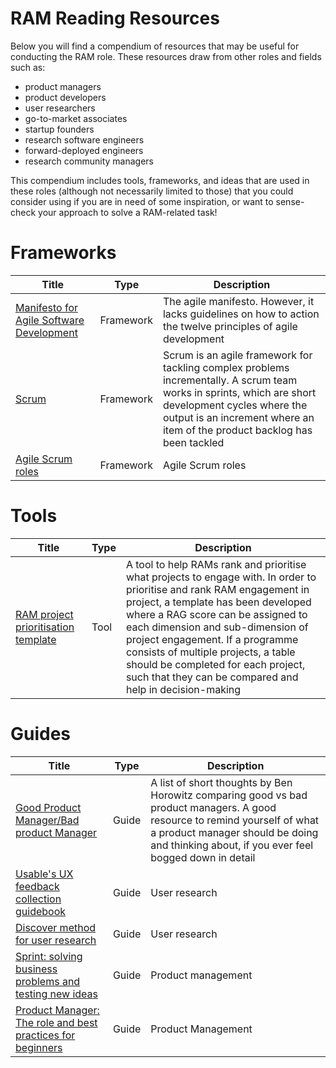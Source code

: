 # RAM Reading Resources
Below you will find a compendium of resources that may be useful for conducting the RAM role. These resources draw from other roles and fields such as: 
- product managers
- product developers
- user researchers
- go-to-market associates
- startup founders
- research software engineers
- forward-deployed engineers
- research community managers

This compendium includes tools, frameworks, and ideas that are used in these roles (although not necessarily limited to those) 
that you could consider using if you are in need of some inspiration, or want to sense-check your approach to solve a RAM-related task!

# Frameworks
|Title|Type|Description|
|-----|----|-----------|
|[Manifesto for Agile Software Development](https://agilemanifesto.org/)| Framework|The agile manifesto. However, it lacks guidelines on how to action the twelve principles of agile development |
|[Scrum](https://scrumguides.org/docs/scrumguide/v2020/2020-Scrum-Guide-US.pdf#zoom=100)|Framework|Scrum is an agile framework for tackling complex problems incrementally. A scrum team works in sprints, which are short development cycles where the output is an increment where an item of the product backlog has been tackled|
|[Agile Scrum roles](https://www.atlassian.com/agile/scrum/roles)|Framework|Agile Scrum roles|


# Tools
|Title|Type|Description|
|-----|----|-----------|
|[RAM project prioritisation template](https://thealanturininstitute-my.sharepoint.com/:w:/g/personal/fgomezmedina_turing_ac_uk/EQDLdl0vzxFGgQHLCtFqqjgB3Dmj86OgeUhJmlz9ve8Fmw?e=sk9aDY)|Tool|A tool to help RAMs rank and prioritise what projects to engage with. In order to prioritise and rank RAM engagement in project, a template has been developed where a RAG score can be assigned to each dimension and sub-dimension of project engagement. If a programme consists of multiple projects, a table should be completed for each project, such that they can be compared and help in decision-making|

# Guides
|Title|Type|Description|
|-----|----|-----------|
|[Good Product Manager/Bad product Manager](https://a16z.com/good-product-manager-bad-product-manager/)|Guide| A list of short thoughts by Ben Horowitz comparing good vs bad product managers. A good resource to remind yourself of what a product manager should be doing and thinking about, if you ever feel bogged down in detail|
|[Usable's UX feedback collection guidebook](https://usable.tools/pdfs/USABLE_UX-Feedback-Collection-Guidebook.pdf)|Guide|User research|
|[Discover method for user research](https://guides.18f.gov/methods/)|Guide|User research|
|[Sprint: solving business problems and testing new ideas](https://www.amazon.co.uk/Sprint-Solve-Problems-Test-Ideas/dp/0593076117/ref=asc_df_0593076117?mcid=76a473b666213147988b4c04bab26aa8&th=1&psc=1&tag=googshopuk-21&linkCode=df0&hvadid=697260678414&hvpos=&hvnetw=g&hvrand=17993619508203144863&hvpone=&hvptwo=&hvqmt=&hvdev=c&hvdvcmdl=&hvlocint=&hvlocphy=9198486&hvtargid=pla-534459558397&psc=1&gad_source=1)|Guide|Product management|
|[Product Manager: The role and best practices for beginners](https://www.atlassian.com/agile/product-management/product-manager)|Guide|Product Management|



